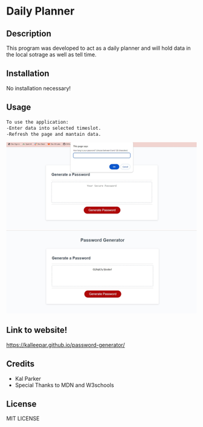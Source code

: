# Daily Planner

## Description

This program was developed to act as a daily planner and
will hold data in the local sotrage as well as tell time.


## Installation

No installation necessary!

## Usage

    To use the application:
    -Enter data into selected timeslot.
    -Refresh the page and mantain data.

![Alt text](https://github.com/kalleepar/password-generator/blob/main/Develop/images/password-generator-sample.jpg)
![Alt text](https://github.com/kalleepar/password-generator/blob/main/Develop/images/password-generator-sample2.jpg)

## Link to website!
https://kalleepar.github.io/password-generator/

## Credits

- Kal Parker
- Special Thanks to MDN and W3schools

## License

MIT LICENSE